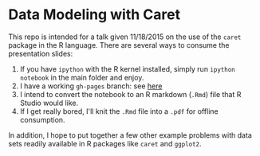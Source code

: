 # Data Modeling with Caret

This repo is intended for a talk given 11/18/2015 on the use of the `caret` package in the R language.  There are several ways to consume the presentation slides:

1. If you have `ipython` with the R kernel installed, simply run `ipython notebook` in the main folder and enjoy.
2. I have a working `gh-pages` branch: see [here](http://kielejocain.github.io/hot-to-caret)
3. I intend to convert the notebook to an R markdown (`.Rmd`) file that R Studio would like.
4. If I get really bored, I'll knit the `.Rmd` file into a `.pdf` for offline consumption.

In addition, I hope to put together a few other example problems with data sets readily available in R packages like `caret` and `ggplot2`.

